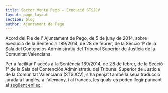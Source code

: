 ```yaml
---
title: Sector Monte Pego – Execució STSJCV
layout: page_layout
section: blog
author: Ajuntament de Pego
---
```

Acord del Ple de l' Ajuntament de Pego, de 5 de juny de 2014, sobre execució de la Sentència 189/2014, de 28 de febrer, de la Secció 1ª de la Sala del Contenciós Administratiu del Tribunal Superior de Justícia de la Comunitat Valenciana.

Per a facilitar l' accés a la Sentència 189/2014, de 28 de febrer, de la Secció 1ª de la Sala del Contenciós Administratiu del Tribunal Superior de Justícia de la Comunitat Valenciana (STSJCV), s'ha penjat també la seua traducció jurada a l'anglès, a l'alemany, i al francès, les quals es poden llegir punxant al [següent enllaç](/urbanisme/sector-monte-pego-execucio-stsjcv/).